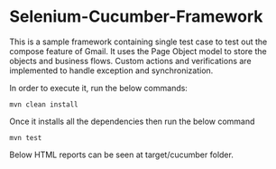 # Selenium-Cucumber-Framework

This is a sample framework containing single test case to test out the compose feature of Gmail. It uses the Page Object model to store the objects and business flows. Custom actions and verifications are implemented to handle exception and synchronization.

In order to execute it, run the below commands:
```
mvn clean install
```
Once it installs all the dependencies then run the below command
```
mvn test
```
Below HTML reports can be seen at target/cucumber folder.
